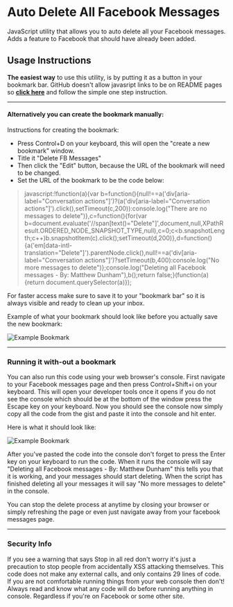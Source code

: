 # Auto Delete All Facebook Messages

JavaScript utility that allows you to auto delete all your Facebook messages. Adds a feature to Facebook that should have already been added.

## Usage Instructions 

**The easiest way** to use this utility, is by putting it as a button in your bookmark bar. GitHub doesn't allow javasript links to be on README pages so **[click here](http://matthewdunham.net/del-fb-msgs.html)** and follow the simple one step instruction.

---

#### Alternatively you can create the bookmark manually:

Instructions for creating the bookmark:

* Press Control+D on your keyboard, this will open the "create a new bookmark" window.
* Title it "Delete FB Messages" 
* Then click the "Edit" button, because the URL of the bookmark will need to be changed.
* Set the URL of the bookmark to be the code below:

> javascript:!function(a){var b=function(){null!==a('div[aria-label="Conversation actions"]')?(a('div[aria-label="Conversation actions"]').click(),setTimeout(c,200)):console.log("There are no messages to delete")},c=function(){for(var b=document.evaluate('//span[text()="Delete"]',document,null,XPathResult.ORDERED_NODE_SNAPSHOT_TYPE,null),c=0;c<b.snapshotLength;c++)b.snapshotItem(c).click();setTimeout(d,200)},d=function(){a('em[data-intl-translation="Delete"]').parentNode.click(),null!==a('div[aria-label="Conversation actions"]')?setTimeout(b,400):console.log("No more messages to delete")};console.log("Deleting all Facebook messages - By: Matthew Dunham"),b();return false;}(function(a){return document.querySelector(a)});

For faster access make sure to save it to your "bookmark bar" so it is always visible and ready to clean up your inbox. 


Example of what your bookmark should look like before you actually save the new bookmark:

![Example Bookmark](http://matthewdunham.net/example1.jpg?t=2)

* * *

### Running it with-out a bookmark

You can also run this code using your web browser's console. First navigate to your Facebook messages page and then press Control+Shift+i on your keyboard. This will open your developer tools once it opens if you do not see the console which should be at the bottom of the window press the Escape key on your keyboard. Now you should see the console now simply copy all the code from the gist and paste it into the console and hit enter.

Here is what it should look like:

![Example Bookmark](http://matthewdunham.net/example2.jpg?t=1)

After you've pasted the code into the console don't forget to press the Enter key on your keyboard to run the code. When it runs the console will say "Deleting all Facebook messages - By: Matthew Dunham" this tells you that it is working, and your messages should start deleting. When the script has finished deleting all your messages it will say "No more messages to delete" in the console.

You can stop the delete process at anytime by closing your browser or simply refreshing the page or even just navigate away from your facebook messages page. 


* * *


### Security Info

If you see a warning that says Stop in all red don't worry it's just a precaution to stop people from accidentally XSS attacking themselves. This code does not make any external calls, and only contains 29 lines of code. If you are not comfortable running things from your web console then don't! Always read and know what any code will do before running anything in console. Regardless if you're on Facebook or some other site.



